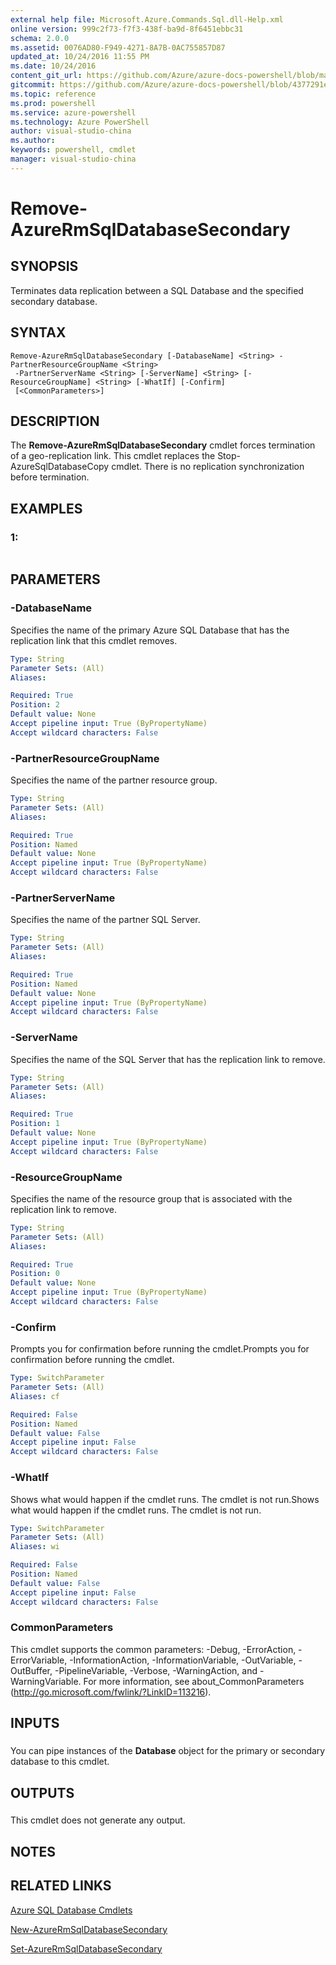 ```yaml
---
external help file: Microsoft.Azure.Commands.Sql.dll-Help.xml
online version: 999c2f73-f7f3-438f-ba9d-8f6451ebbc31
schema: 2.0.0
ms.assetid: 0076AD80-F949-4271-8A7B-0AC755857D87
updated_at: 10/24/2016 11:55 PM
ms.date: 10/24/2016
content_git_url: https://github.com/Azure/azure-docs-powershell/blob/master/azureps-cmdlets-docs/ResourceManager/AzureRM.Sql/v2.2.0/Remove-AzureRmSqlDatabaseSecondary.md
gitcommit: https://github.com/Azure/azure-docs-powershell/blob/4377291ee360e58e2c1c5d644155daf6a0279055/azureps-cmdlets-docs/ResourceManager/AzureRM.Sql/v2.2.0/Remove-AzureRmSqlDatabaseSecondary.md
ms.topic: reference
ms.prod: powershell
ms.service: azure-powershell
ms.technology: Azure PowerShell
author: visual-studio-china
ms.author: 
keywords: powershell, cmdlet
manager: visual-studio-china
---
```


# Remove-AzureRmSqlDatabaseSecondary

## SYNOPSIS
Terminates data replication between a SQL Database and the specified secondary database.

## SYNTAX

```
Remove-AzureRmSqlDatabaseSecondary [-DatabaseName] <String> -PartnerResourceGroupName <String>
 -PartnerServerName <String> [-ServerName] <String> [-ResourceGroupName] <String> [-WhatIf] [-Confirm]
 [<CommonParameters>]
```

## DESCRIPTION
The **Remove-AzureRmSqlDatabaseSecondary** cmdlet forces termination of a geo-replication link.
This cmdlet replaces the Stop-AzureSqlDatabaseCopy cmdlet.
There is no replication synchronization before termination.

## EXAMPLES

### 1:
```

```

## PARAMETERS

### -DatabaseName
Specifies the name of the primary Azure SQL Database that has the replication link that this cmdlet removes.

```yaml
Type: String
Parameter Sets: (All)
Aliases: 

Required: True
Position: 2
Default value: None
Accept pipeline input: True (ByPropertyName)
Accept wildcard characters: False
```

### -PartnerResourceGroupName
Specifies the name of the partner  resource group.

```yaml
Type: String
Parameter Sets: (All)
Aliases: 

Required: True
Position: Named
Default value: None
Accept pipeline input: True (ByPropertyName)
Accept wildcard characters: False
```

### -PartnerServerName
Specifies the name of the partner SQL Server.

```yaml
Type: String
Parameter Sets: (All)
Aliases: 

Required: True
Position: Named
Default value: None
Accept pipeline input: True (ByPropertyName)
Accept wildcard characters: False
```

### -ServerName
Specifies the name of the SQL Server that has the replication link to remove.

```yaml
Type: String
Parameter Sets: (All)
Aliases: 

Required: True
Position: 1
Default value: None
Accept pipeline input: True (ByPropertyName)
Accept wildcard characters: False
```

### -ResourceGroupName
Specifies the name of the resource group that is associated with the replication link to remove.

```yaml
Type: String
Parameter Sets: (All)
Aliases: 

Required: True
Position: 0
Default value: None
Accept pipeline input: True (ByPropertyName)
Accept wildcard characters: False
```

### -Confirm
Prompts you for confirmation before running the cmdlet.Prompts you for confirmation before running the cmdlet.

```yaml
Type: SwitchParameter
Parameter Sets: (All)
Aliases: cf

Required: False
Position: Named
Default value: False
Accept pipeline input: False
Accept wildcard characters: False
```

### -WhatIf
Shows what would happen if the cmdlet runs.
The cmdlet is not run.Shows what would happen if the cmdlet runs.
The cmdlet is not run.

```yaml
Type: SwitchParameter
Parameter Sets: (All)
Aliases: wi

Required: False
Position: Named
Default value: False
Accept pipeline input: False
Accept wildcard characters: False
```

### CommonParameters
This cmdlet supports the common parameters: -Debug, -ErrorAction, -ErrorVariable, -InformationAction, -InformationVariable, -OutVariable, -OutBuffer, -PipelineVariable, -Verbose, -WarningAction, and -WarningVariable. For more information, see about_CommonParameters (http://go.microsoft.com/fwlink/?LinkID=113216).

## INPUTS

###  
You can pipe instances of the **Database** object for the primary or secondary database to this cmdlet.

## OUTPUTS

###  
This cmdlet does not generate any output.

## NOTES

## RELATED LINKS

[Azure SQL Database Cmdlets](./AzureRM.Sql.md)

[New-AzureRmSqlDatabaseSecondary](./New-AzureRmSqlDatabaseSecondary.md)

[Set-AzureRmSqlDatabaseSecondary](./Set-AzureRmSqlDatabaseSecondary.md)


